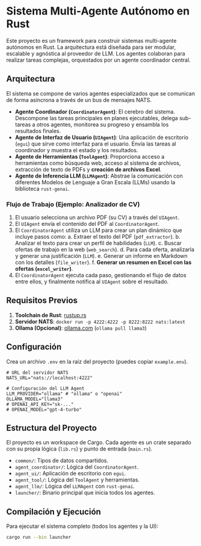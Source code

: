 # Sistema Multi-Agente Autónomo en Rust

Este proyecto es un framework para construir sistemas multi-agente autónomos en Rust. La arquitectura está diseñada para ser modular, escalable y agnóstica al proveedor de LLM. Los agentes colaboran para realizar tareas complejas, orquestados por un agente coordinador central.

## Arquitectura

El sistema se compone de varios agentes especializados que se comunican de forma asíncrona a través de un bus de mensajes NATS.

*   **Agente Coordinador (`CoordinatorAgent`)**: El cerebro del sistema. Descompone las tareas principales en planes ejecutables, delega sub-tareas a otros agentes, monitorea su progreso y ensambla los resultados finales.
*   **Agente de Interfaz de Usuario (`UIAgent`)**: Una aplicación de escritorio (`egui`) que sirve como interfaz para el usuario. Envía las tareas al coordinador y muestra el estado y los resultados.
*   **Agente de Herramientas (`ToolAgent`)**: Proporciona acceso a herramientas como búsqueda web, acceso al sistema de archivos, extracción de texto de PDFs y **creación de archivos Excel**.
*   **Agente de Inferencia LLM (`LLMAgent`)**: Abstrae la comunicación con diferentes Modelos de Lenguaje a Gran Escala (LLMs) usando la biblioteca `rust-genai`.

### Flujo de Trabajo (Ejemplo: Analizador de CV)

1.  El usuario selecciona un archivo PDF (su CV) a través del `UIAgent`.
2.  El `UIAgent` envía el contenido del PDF al `CoordinatorAgent`.
3.  El `CoordinatorAgent` utiliza un LLM para crear un plan dinámico que incluye pasos como:
    a.  Extraer el texto del PDF (`pdf_extractor`).
    b.  Analizar el texto para crear un perfil de habilidades (`LLM`).
    c.  Buscar ofertas de trabajo en la web (`web_search`).
    d.  Para cada oferta, analizarla y generar una justificación (`LLM`).
    e.  Generar un informe en Markdown con los detalles (`file_writer`).
    f.  **Generar un resumen en Excel con las ofertas (`excel_writer`)**.
4.  El `CoordinatorAgent` ejecuta cada paso, gestionando el flujo de datos entre ellos, y finalmente notifica al `UIAgent` sobre el resultado.

## Requisitos Previos

1.  **Toolchain de Rust**: [rustup.rs](https://rustup.rs/)
2.  **Servidor NATS**: `docker run -p 4222:4222 -p 8222:8222 nats:latest`
3.  **Ollama (Opcional)**: [ollama.com](https://ollama.com/) (`ollama pull llama3`)

## Configuración

Crea un archivo `.env` en la raíz del proyecto (puedes copiar `example.env`).

```env
# URL del servidor NATS
NATS_URL="nats://localhost:4222"

# Configuración del LLM Agent
LLM_PROVIDER="ollama" # "ollama" o "openai"
OLLAMA_MODEL="llama3"
# OPENAI_API_KEY="sk-..."
# OPENAI_MODEL="gpt-4-turbo"
```

## Estructura del Proyecto

El proyecto es un workspace de Cargo. Cada agente es un crate separado con su propia lógica (`lib.rs`) y punto de entrada (`main.rs`).

*   `common/`: Tipos de datos compartidos.
*   `agent_coordinator/`: Lógica del `CoordinatorAgent`.
*   `agent_ui/`: Aplicación de escritorio con `egui`.
*   `agent_tool/`: Lógica del `ToolAgent` y herramientas.
*   `agent_llm/`: Lógica del `LLMAgent` con `rust-genai`.
*   `launcher/`: Binario principal que inicia todos los agentes.

## Compilación y Ejecución

Para ejecutar el sistema completo (todos los agentes y la UI):

```bash
cargo run --bin launcher
```